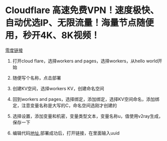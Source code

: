 # Cloudflare 高速免费VPN！速度极快、自动优选IP、无限流量！海量节点随便用，秒开4K、8K视频！

[零度链接](https://www.freedidi.com/21262.htm )

1. 打开cloud flare，选择workers and pages，选择workers，从hello world开始

2. 随便写个名称，点击部署
3. 创建KV空间，选择workers KV，创建命名空间
4. 回到workers and pages，选择绑定，添加绑定，选择KV空间命名，添加绑定，注意变量名称是大写的C，命名空间选刚才创建的
5. 选择设置，添加变量和机密，变量类型文本，变量名称u，值使用v2ray生成，保存一下
6. 编辑代码[地址](https://github.com/byJoey/cfnew),部署成功后，打开链接，在里面输入uuid

